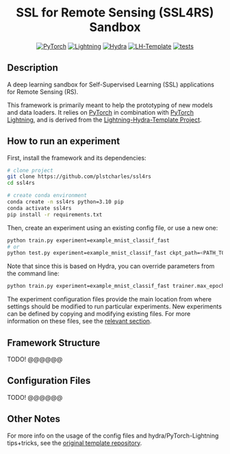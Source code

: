 <div align="center">

# SSL for Remote Sensing (SSL4RS) Sandbox

[![PyTorch](https://img.shields.io/badge/PyTorch-ee4c2c?logo=pytorch&logoColor=white)](https://pytorch.org/get-started/locally/)
[![Lightning](https://img.shields.io/badge/-Lightning-792ee5?logo=pytorchlightning&logoColor=white)](https://pytorchlightning.ai/%22)
[![Hydra](https://img.shields.io/badge/Config-Hydra-89b8cd)](https://hydra.cc/)
[![LH-Template](https://img.shields.io/badge/-LH--Template-017F2F?style=flat&logo=github&labelColor=gray)](https://github.com/ashleve/lightning-hydra-template)
[![tests](https://github.com/plstcharles/ssl4rs/actions/workflows/test.yml/badge.svg)](https://github.com/plstcharles/ssl4rs/actions/workflows/test.yml)

</div>

## Description

A deep learning sandbox for Self-Supervised Learning (SSL) applications for Remote Sensing (RS).

This framework is primarily meant to help the prototyping of new models and data loaders. It relies
on [PyTorch](https://pytorch.org/get-started/locally/) in combination with
[PyTorch Lightning](https://pytorchlightning.ai/), and is derived from the [Lightning-Hydra-Template
Project](https://github.com/ashleve/lightning-hydra-template).

## How to run an experiment

First, install the framework and its dependencies:

```bash
# clone project
git clone https://github.com/plstcharles/ssl4rs
cd ssl4rs

# create conda environment
conda create -n ssl4rs python=3.10 pip
conda activate ssl4rs
pip install -r requirements.txt
```

Then, create an experiment using an existing config file, or use a new one:

```bash
python train.py experiment=example_mnist_classif_fast
# or
python test.py experiment=example_mnist_classif_fast ckpt_path=<PATH_TO_AN_EXISTING_CHECKPOINT>
```

Note that since this is based on Hydra, you can override parameters from the command line:

```bash
python train.py experiment=example_mnist_classif_fast trainer.max_epochs=3
```

The experiment configuration files provide the main location from where settings should be modified
to run particular experiments. New experiments can be defined by copying and modifying existing
files. For more information on these files, see the [relevant section](#configuration-files).

## Framework Structure

TODO! @@@@@@

## Configuration Files

TODO! @@@@@@

## Other Notes

For more info on the usage of the config files and hydra/PyTorch-Lightning tips+tricks, see the
[original template repository](https://github.com/ashleve/lightning-hydra-template).
